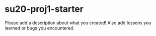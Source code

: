 # su20-proj1-starter

Please add a description about what you created! Also add lessons you learned or bugs you encountered.
